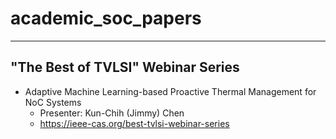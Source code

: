 # academic_soc_papers

---
## "The Best of TVLSI" Webinar Series
* Adaptive Machine Learning-based Proactive Thermal Management for NoC Systems
    * Presenter: Kun-Chih (Jimmy) Chen
    * https://ieee-cas.org/best-tvlsi-webinar-series
